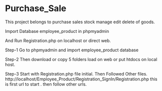 # Purchase_Sale
This project belongs to purchase sales stock manage edit delete of goods.

Import Database employee_product in phpmyadmin

And Run Registration.php on localhost or direct web.

Step-1
Go to phpmyadmin and import employee_product database

Step-2
Then download or copy 5 folders load on web or put htdocs on local host.

Step-3
Start with Registration.php file initial. Then Followed Other files.
http://localhost/Employee_Product/Registration_SignIn/Registration.php this is first url to start . then follow other urls.



